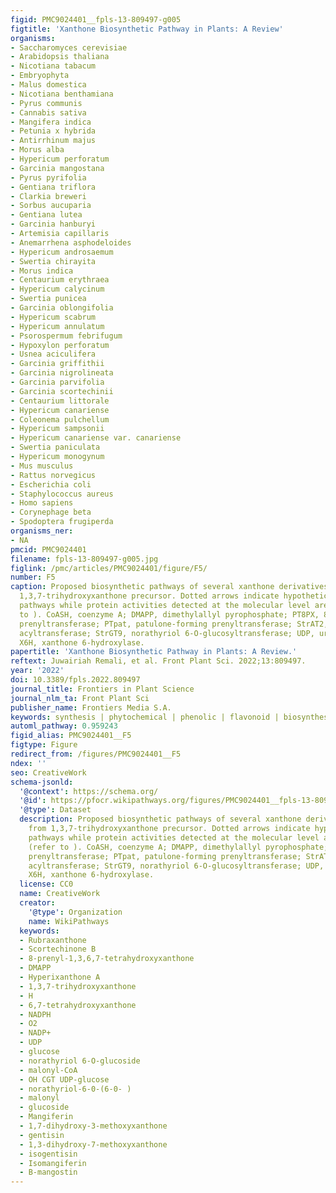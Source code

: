 ```yaml
---
figid: PMC9024401__fpls-13-809497-g005
figtitle: 'Xanthone Biosynthetic Pathway in Plants: A Review'
organisms:
- Saccharomyces cerevisiae
- Arabidopsis thaliana
- Nicotiana tabacum
- Embryophyta
- Malus domestica
- Nicotiana benthamiana
- Pyrus communis
- Cannabis sativa
- Mangifera indica
- Petunia x hybrida
- Antirrhinum majus
- Morus alba
- Hypericum perforatum
- Garcinia mangostana
- Pyrus pyrifolia
- Gentiana triflora
- Clarkia breweri
- Sorbus aucuparia
- Gentiana lutea
- Garcinia hanburyi
- Artemisia capillaris
- Anemarrhena asphodeloides
- Hypericum androsaemum
- Swertia chirayita
- Morus indica
- Centaurium erythraea
- Hypericum calycinum
- Swertia punicea
- Garcinia oblongifolia
- Hypericum scabrum
- Hypericum annulatum
- Psorospermum febrifugum
- Hypoxylon perforatum
- Usnea aciculifera
- Garcinia griffithii
- Garcinia nigrolineata
- Garcinia parvifolia
- Garcinia scortechinii
- Centaurium littorale
- Hypericum canariense
- Coleonema pulchellum
- Hypericum sampsonii
- Hypericum canariense var. canariense
- Swertia paniculata
- Hypericum monogynum
- Mus musculus
- Rattus norvegicus
- Escherichia coli
- Staphylococcus aureus
- Homo sapiens
- Corynephage beta
- Spodoptera frugiperda
organisms_ner:
- NA
pmcid: PMC9024401
filename: fpls-13-809497-g005.jpg
figlink: /pmc/articles/PMC9024401/figure/F5/
number: F5
caption: Proposed biosynthetic pathways of several xanthone derivatives derived from
  1,3,7-trihydroxyxanthone precursor. Dotted arrows indicate hypothetical/proposed
  pathways while protein activities detected at the molecular level are in bold (refer
  to ). CoASH, coenzyme A; DMAPP, dimethylallyl pyrophosphate; PT8PX, 8-prenylxanthone-forming
  prenyltransferase; PTpat, patulone-forming prenyltransferase; StrAT2, malonyl-CoA
  acyltransferase; StrGT9, norathyriol 6-O-glucosyltransferase; UDP, uridine diphosphate;
  X6H, xanthone 6-hydroxylase.
papertitle: 'Xanthone Biosynthetic Pathway in Plants: A Review.'
reftext: Juwairiah Remali, et al. Front Plant Sci. 2022;13:809497.
year: '2022'
doi: 10.3389/fpls.2022.809497
journal_title: Frontiers in Plant Science
journal_nlm_ta: Front Plant Sci
publisher_name: Frontiers Media S.A.
keywords: synthesis | phytochemical | phenolic | flavonoid | biosynthesis | 9H-xanthen-9-one
automl_pathway: 0.959243
figid_alias: PMC9024401__F5
figtype: Figure
redirect_from: /figures/PMC9024401__F5
ndex: ''
seo: CreativeWork
schema-jsonld:
  '@context': https://schema.org/
  '@id': https://pfocr.wikipathways.org/figures/PMC9024401__fpls-13-809497-g005.html
  '@type': Dataset
  description: Proposed biosynthetic pathways of several xanthone derivatives derived
    from 1,3,7-trihydroxyxanthone precursor. Dotted arrows indicate hypothetical/proposed
    pathways while protein activities detected at the molecular level are in bold
    (refer to ). CoASH, coenzyme A; DMAPP, dimethylallyl pyrophosphate; PT8PX, 8-prenylxanthone-forming
    prenyltransferase; PTpat, patulone-forming prenyltransferase; StrAT2, malonyl-CoA
    acyltransferase; StrGT9, norathyriol 6-O-glucosyltransferase; UDP, uridine diphosphate;
    X6H, xanthone 6-hydroxylase.
  license: CC0
  name: CreativeWork
  creator:
    '@type': Organization
    name: WikiPathways
  keywords:
  - Rubraxanthone
  - Scortechinone B
  - 8-prenyl-1,3,6,7-tetrahydroxyxanthone
  - DMAPP
  - Hyperixanthone A
  - 1,3,7-trihydroxyxanthone
  - H
  - 6,7-tetrahydroxyxanthone
  - NADPH
  - O2
  - NADP+
  - UDP
  - glucose
  - norathyriol 6-O-glucoside
  - malonyl-CoA
  - OH CGT UDP-glucose
  - norathyriol-6-0-(6-0- )
  - malonyl
  - glucoside
  - Mangiferin
  - 1,7-dihydroxy-3-methoxyxanthone
  - gentisin
  - 1,3-dihydroxy-7-methoxyxanthone
  - isogentisin
  - Isomangiferin
  - B-mangostin
---
```


